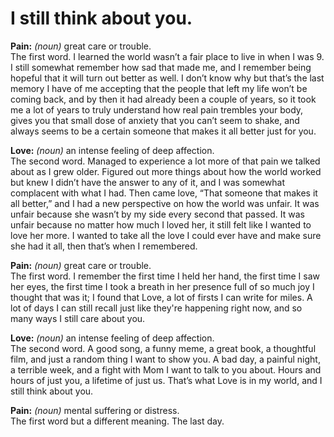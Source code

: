 # I still think about you.

**Pain:** _(noun)_ great care or trouble.  
The first word. I learned the world wasn’t a fair place to live in when I was 9. I still somewhat remember how sad that made me, and I remember being hopeful that it will turn out better as well. I don’t know why but that’s the last memory I have of me accepting that the people that left my life won’t be coming back, and by then it had already been a couple of years, so it took me a lot of years to truly understand how real pain trembles your body, gives you that small dose of anxiety that you can’t seem to shake, and always seems to be a certain someone that makes it all better just for you.

**Love:** _(noun)_ an intense feeling of deep affection.  
The second word. Managed to experience a lot more of that pain we talked about as I grew older. Figured out more things about how the world worked but knew I didn’t have the answer to any of it, and I was somewhat complacent with what I had. Then came love, “That someone that makes it all better,” and I had a new perspective on how the world was unfair. It was unfair because she wasn’t by my side every second that passed. It was unfair because no matter how much I loved her, it still felt like I wanted to love her more. I wanted to take all the love I could ever have and make sure she had it all, then that’s when I remembered.

**Pain:** _(noun)_ great care or trouble.  
The first word. I remember the first time I held her hand, the first time I saw her eyes, the first time I took a breath in her presence full of so much joy I thought that was it; I found that Love, a lot of firsts I can write for miles. A lot of days I can still recall just like they're happening right now, and so many ways I still care about you.

**Love:** _(noun)_ an intense feeling of deep affection.  
The second word. A good song, a funny meme, a great book, a thoughtful film, and just a random thing I want to show you. A bad day, a painful night, a terrible week, and a fight with Mom I want to talk to you about. Hours and hours of just you, a lifetime of just us. That’s what Love is in my world, and I still think about you.

**Pain:** _(noun)_ mental suffering or distress.  
The first word but a different meaning. The last day.
